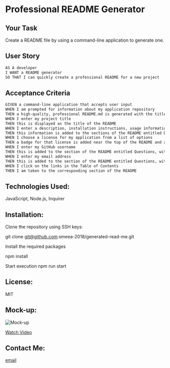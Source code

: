 # Professional README Generator

## Your Task

Create a README file by using a command-line application to generate one.

## User Story

```md
AS A developer
I WANT a README generator
SO THAT I can quickly create a professional README for a new project
```

## Acceptance Criteria

```md
GIVEN a command-line application that accepts user input
WHEN I am prompted for information about my application repository
THEN a high-quality, professional README.md is generated with the title of my project and sections entitled Description, Table of Contents, Installation, Usage, License, Contributing, Tests, and Questions
WHEN I enter my project title
THEN this is displayed as the title of the README
WHEN I enter a description, installation instructions, usage information, contribution guidelines, and test instructions
THEN this information is added to the sections of the README entitled Description, Installation, Usage, Contributing, and Tests
WHEN I choose a license for my application from a list of options
THEN a badge for that license is added near the top of the README and a notice is added to the section of the README entitled License that explains which license the application is covered under
WHEN I enter my GitHub username
THEN this is added to the section of the README entitled Questions, with a link to my GitHub profile
WHEN I enter my email address
THEN this is added to the section of the README entitled Questions, with instructions on how to reach me with additional questions
WHEN I click on the links in the Table of Contents
THEN I am taken to the corresponding section of the README
```

## Technologies Used:

JavaScript, Node.js, Inquirer

## Installation:

Clone the repository using SSH keys:

git clone git@github.com:smeea-2018/generated-read-me.git

Install the required packages

npm install

Start execution
npm run start

## License:

MIT

## Mock-up:

![Mock-up](generatedreadmemockup.gif)

<a href = "https://drive.google.com/file/d/1OTtEETwDWxDdtN6rR5Rkj4VQWbc1a3vW/view">Watch Video </a>

## Contact Me:

<a href = "mailto: smeeaa131@gmail.com"> email </a>
